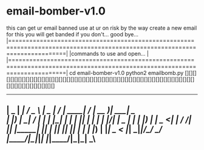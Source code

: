 # email-bomber-v1.0
this can get ur email banned use at ur on risk by the way create a new email for this you will get banded if you don't...
good bye...
|============================================================================================================================|
|commands to use and open...                                                                                                 |
|============================================================================================================================|
cd email-bomber-v1.0
python2 emailbomb.py
[][][][][][][][][][][][][][][[][][][][][][][][][][][][][][][][][][][][][][][][][][][][][][][][][][][][][][][][][][][][][][][[][]

 ____  _____ _____ ___        ____  _____ ____ _____ __  __ ____  _____ ____
|  _ \| ____|___  / _ \      |  _ \| ____/ ___| ____|  \/  | __ )| ____|  _ \
| |_) |  _|    / | | | |_____| | | |  _|| |   |  _| | |\/| |  _ \|  _| | |_) |
|  _ <| |___  / /| |_| |_____| |_| | |__| |___| |___| |  | | |_) | |___|  _ <
|_| \_|_____|/_/  \___/      |____/|_____\____|_____|_|  |_|____/|_____|_| \_\
-------------------------------------------------------------------------------
